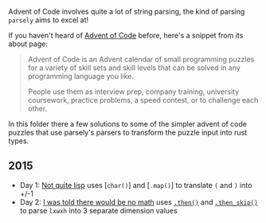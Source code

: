 Advent of Code involves quite a lot of string parsing, the kind of parsing `parsely` aims to excel at!

If you haven't heard of [Advent of Code](https://adventofcode.com/) before, here's a snippet from its about page:

> Advent of Code is an Advent calendar of small programming puzzles for a variety of skill sets and skill levels
> that can be solved in any programming language you like.
>
> People use them as interview prep, company training, university coursework, practice problems, a speed contest, or to challenge each other.

In this folder there a few solutions to some of the simpler advent of code puzzles that use parsely's parsers to transform the puzzle input into rust types.

## 2015

* Day 1: [Not quite lisp](not_quite_lisp.rs) uses [`char()`] and [`.map()`] to translate `(` and `)` into +/-1
* Day 2: [I was told there would be no math](i_was_told_there_would_be_no_math.rs) uses [`.then()`](../../src/combinator/then.rs) and [`.then_skip()`](../../src/combinator/skip.rs) to parse `lxwxh` into 3 separate dimension values
